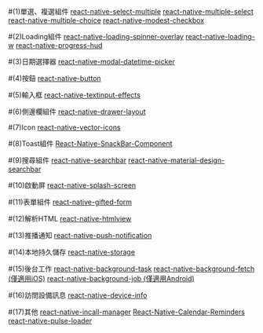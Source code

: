 #(1)單選、複選組件
[react-native-select-multiple](https://github.com/tableflip/react-native-select-multiple)
[react-native-multiple-select](https://github.com/toystars/react-native-multiple-select)
[react-native-multiple-choice](https://github.com/d-a-n/react-native-multiple-choice)
[react-native-modest-checkbox](https://github.com/tiaanduplessis/react-native-modest-checkbox)

#(2)Loading組件
[react-native-loading-spinner-overlay](https://github.com/niftylettuce/react-native-loading-spinner-overlay)
[react-native-loading-w](https://github.com/wenxucheng/react-native-loading-w)
[react-native-progress-hud](https://github.com/naoufal/react-native-progress-hud)

#(3)日期選擇器
[react-native-modal-datetime-picker](https://github.com/mmazzarolo/react-native-modal-datetime-picker)

#(4)按鈕
[react-native-button](https://github.com/APSL/react-native-button)

#(5)輸入框
[react-native-textinput-effects](https://github.com/halilb/react-native-textinput-effects)

#(6)側邊欄組件
[react-native-drawer-layout](https://github.com/react-native-community/react-native-drawer-layout)

#(7)Icon
[react-native-vector-icons](https://github.com/oblador/react-native-vector-icons)

#(8)Toast組件
[React-Native-SnackBar-Component](https://github.com/SiDevesh/React-Native-SnackBar-Component)

#(9)搜尋組件
[react-native-searchbar](https://github.com/localz/react-native-searchbar)
[react-native-material-design-searchbar](https://github.com/ananddayalan/react-native-material-design-searchbar)

#(10)啟動屏
[react-native-splash-screen](https://github.com/crazycodeboy/react-native-splash-screen/blob/master/README.zh.md)

#(11)表單組件
[react-native-gifted-form](https://github.com/FaridSafi/react-native-gifted-form)

#(12)解析HTML
[react-native-htmlview](https://github.com/jsdf/react-native-htmlview)

#(13)推播通知
[react-native-push-notification](https://github.com/zo0r/react-native-push-notification)

#(14)本地持久儲存
[react-native-storage](https://github.com/sunnylqm/react-native-storage/blob/master/README-CHN.md)

#(15)後台工作
[react-native-background-task](https://www.npmjs.com/package/react-native-background-task)
[react-native-background-fetch (僅適用iOS)](https://github.com/transistorsoft/react-native-background-fetch)
[react-native-background-job (僅適用Android)](https://github.com/vikeri/react-native-background-job)

#(16)訪問設備訊息
[react-native-device-info](https://github.com/rebeccahughes/react-native-device-info)

#(17)其他
[react-native-incall-manager](https://github.com/zxcpoiu/react-native-incall-manager)
[React-Native-Calendar-Reminders](https://github.com/wmcmahan/React-Native-Calendar-Reminders)
[react-native-pulse-loader](https://github.com/mastermoo/react-native-pulse-loader)